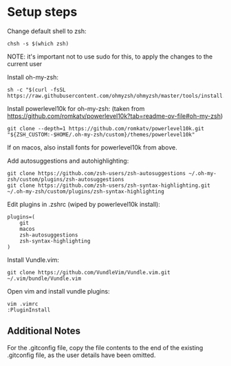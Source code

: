 # Setup steps

Change default shell to zsh:

```
chsh -s $(which zsh)
```

NOTE: it's important not to use sudo for this, to apply the changes to the current user

Install oh-my-zsh:

```
sh -c "$(curl -fsSL https://raw.githubusercontent.com/ohmyzsh/ohmyzsh/master/tools/install.sh)"
```

Install powerlevel10k for oh-my-zsh:
(taken from https://github.com/romkatv/powerlevel10k?tab=readme-ov-file#oh-my-zsh)

```
git clone --depth=1 https://github.com/romkatv/powerlevel10k.git "${ZSH_CUSTOM:-$HOME/.oh-my-zsh/custom}/themes/powerlevel10k"
```

If on macos, also install fonts for powerlevel10k from above.

Add autosuggestions and autohighlighting:
```
git clone https://github.com/zsh-users/zsh-autosuggestions ~/.oh-my-zsh/custom/plugins/zsh-autosuggestions
git clone https://github.com/zsh-users/zsh-syntax-highlighting.git ~/.oh-my-zsh/custom/plugins/zsh-syntax-highlighting
```

Edit plugins in .zshrc (wiped by powerlevel10k install):
```
plugins=(
    git
    macos
    zsh-autosuggestions
    zsh-syntax-highlighting
)
```

Install Vundle.vim:

```
git clone https://github.com/VundleVim/Vundle.vim.git ~/.vim/bundle/Vundle.vim
```

Open vim and install vundle plugins:

```
vim .vimrc
:PluginInstall
```

## Additional Notes

For the .gitconfig file, copy the file contents to the end of the existing .gitconfig file, as the user details have been omitted.
